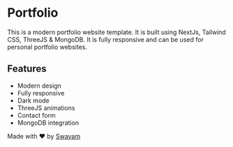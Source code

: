 # Portfolio

This is a modern portfolio website template. It is built using NextJs, Tailwind CSS, ThreeJS & MongoDB. It is fully responsive and can be used for personal portfolio websites.

## Features

- Modern design
- Fully responsive
- Dark mode
- ThreeJS animations
- Contact form
- MongoDB integration

Made with ❤️ by [Swayam]("https://github.com/swayamterode")
